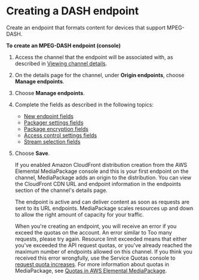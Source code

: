 # Creating a DASH endpoint<a name="endpoints-dash"></a>

Create an endpoint that formats content for devices that support MPEG\-DASH\.

**To create an MPEG\-DASH endpoint \(console\)**

1. Access the channel that the endpoint will be associated with, as described in [Viewing channel details](channels-view.md)\.

1. On the details page for the channel, under **Origin endpoints**, choose **Manage endpoints**\.

1. Choose **Manage endpoints**\.

1. Complete the fields as described in the following topics:
   + [New endpoint fields](endpoints-dash-new.md)
   + [Packager settings fields](endpoints-dash-packager.md)
   +  [Package encryption fields](endpoints-dash-encryption.md)
   + [Access control settings fields](endpoints-dash-access-control.md)
   + [Stream selection fields](endpoints-dash-include-streams.md)

1. Choose **Save**\.

   If you enabled Amazon CloudFront distribution creation from the AWS Elemental MediaPackage console and this is your first endpoint on the channel, MediaPackage adds an origin to the distribution\. You can view the CloudFront CDN URL and endpoint information in the endpoints section of the channel's details page\.

   The endpoint is active and can deliver content as soon as requests are sent to its URL endpoints\. MediaPackage scales resources up and down to allow the right amount of capacity for your traffic\.

   When you're creating an endpoint, you will receive an error if you exceed the quotas on the account\. An error similar to Too many requests, please try again\. Resource limit exceeded means that either you've exceeded the API request quotas, or you've already reached the maximum number of endpoints allowed on this channel\. If you think you received this error wrongfully, use the Service Quotas console to [request quota increases](https://console.aws.amazon.com/servicequotas/home?region=us-east-1#!/services/mediapackage/quotas)\. For more information about quotas in MediaPackage, see [Quotas in AWS Elemental MediaPackage](quotas.md)\.